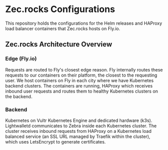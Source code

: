 # Zec.rocks Configurations

This repository holds the configurations for the Helm releases and HAProxy load balancer containers that Zec.rocks hosts on Fly.io.

## Zec.rocks Architecture Overview

### Edge (Fly.io)

Requests are routed to Fly's closest edge reason. Fly internally routes these requests to our containers on their platform, the closest to the requesting user. We host containers on Fly in each city where we have Kubernetes backend clusters. The containers are running, HAProxy which receives inbound user requests and routes them to healthy Kubernetes clusters on the backend.

### Backend

Kubernetes on Vultr Kubernetes Engine and dedicated hardware (k3s). Lightwalletd communicates to Zebra inside each Kubernetes cluster. The cluster receives inbound requests from HAProxy on a Kubernetes load balanced service (an SSL URL managed by Traefik within the cluster), which uses LetsEncrypt to generate certificates.

